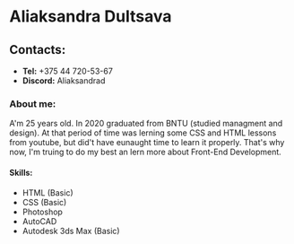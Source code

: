 # **Aliaksandra Dultsava**
## **Contacts:**
* **Tel:** +375 44 720-53-67
* **Discord:** Aliaksandrad
### **About me:**
A'm 25 years old. In 2020 graduated from BNTU (studied managment and design). At that period of time was lerning some CSS and HTML lessons from youtube, but did't have eunaught time to learn it properly. That's why now, I'm truing to do my best an lern more about Front-End Development.
#### **Skills:**
* HTML (Basic)
* CSS (Basic)
* Photoshop
* AutoCAD
* Autodesk 3ds Max (Basic)